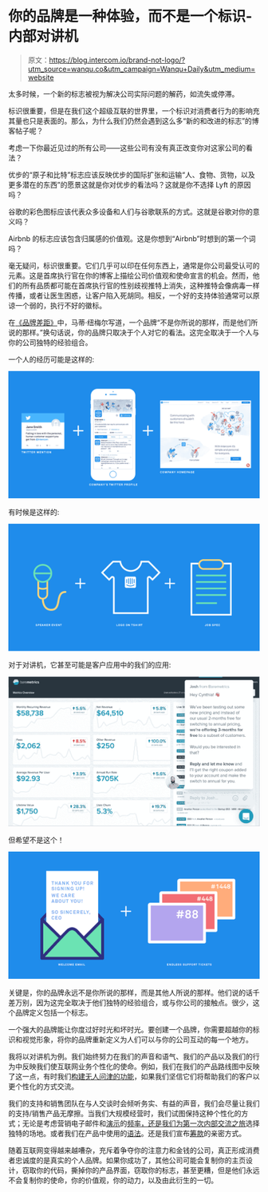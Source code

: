 # 你的品牌是一种体验，而不是一个标识-内部对讲机

> 原文：<https://blog.intercom.io/brand-not-logo/?utm_source=wanqu.co&utm_campaign=Wanqu+Daily&utm_medium=website>

太多时候，一个新的标志被视为解决公司实际问题的解药，如流失或停滞。

标识很重要，但是在我们这个超级互联的世界里，一个标识对消费者行为的影响充其量也只是表面的。那么，为什么我们仍然会遇到这么多“新的和改进的标志”的博客帖子呢？

考虑一下你最近见过的所有公司——这些公司有没有真正改变你对这家公司的看法？

优步的“原子和比特”标志应该反映优步的国际扩张和运输“人、食物、货物，以及更多潜在的东西”的愿景这就是你对优步的看法吗？这就是你不选择 Lyft 的原因吗？

谷歌的彩色图标应该代表众多设备和人们与谷歌联系的方式。这就是谷歌对你的意义吗？

Airbnb 的标志应该包含归属感的价值观。这是你想到“Airbnb”时想到的第一个词吗？

毫无疑问，标识很重要。它们几乎可以印在任何东西上，通常是你公司最受认可的元素。这是首席执行官在你的博客上描绘公司价值观和使命宣言的机会。然而，他们的所有品质都可能在首席执行官的性别歧视推特上消失，这种推特会像病毒一样传播，或者让医生困惑，让客户陷入死胡同。相反，一个好的支持体验通常可以原谅一个弱的，执行不好的徽标。

在[《品牌差距》](http://www.amazon.com/The-Brand-Gap-Distance-Business/dp/0321348109/ref=pd_bxgy_14_2?ie=UTF8&refRID=1SZRZSW940TJ4DGTMRX3)中，马蒂·纽梅尔写道，一个品牌“不是你所说的那样，而是他们所说的那样。”换句话说，你的品牌只取决于个人对它的看法。这完全取决于一个人与你的公司独特的经验组合。

一个人的经历可能是这样的:

![](img/db0f13200177d641ac24af271aaa89aa.png)

有时候是这样的:

![](img/629eb2104b6771fcac9dd19252db2af4.png)

对于对讲机，它甚至可能是客户应用中的我们的应用:

![](img/0651bd16f6d1b1f208e944e860c7cbbd.png)

但希望不是这个！

![](img/f39b58d6dfb4dbe1c5b051f1ff85731f.png)

关键是，你的品牌永远不是你所说的那样，而是其他人所说的那样。他们说的话千差万别，因为这完全取决于他们独特的经验组合，或与你公司的接触点。很少，这个品牌定义包括一个标志。

一个强大的品牌能让你度过好时光和坏时光。要创建一个品牌，你需要超越你的标识和视觉形象，将你的品牌重新定义为人们可以与你的公司互动的每一个地方。

我将以对讲机为例。我们始终努力在我们的声音和语气、我们的产品以及我们的行为中反映我们使互联网业务个性化的使命。例如，我们在我们的产品路线图中反映了这一点，有时我们[构建无人问津的功能](https://www.intercom.com/blog/created-video-chat/)，如果我们坚信它们将帮助我们的客户以更个性化的方式交流。

我们的支持和销售团队在与人交谈时会倾听务实、有益的声音，我们会尽量让我们的支持/销售产品无摩擦。当我们大规模经营时，我们试图保持这种个性化的方式；无论是考虑营销电子邮件和[演示](https://www.intercom.com/blog/give-your-customers-best-practices-not-just-faqs/)的[频率，还是我们为第一次](https://www.intercom.com/blog/before-you-send-your-first-message/)[内部交流之旅](https://www.intercom.com/blog/announcing-our-inside-intercom-world-tour/)选择独特的场地。或者我们在产品中使用的[语法](https://www.intercom.com/blog/how-words-build-a-product/)。还是我们宣布[筹款](https://www.intercom.com/press/intercom-raises-50-million)的亲密方式。

随着互联网变得越来越嘈杂，充斥着争夺你的注意力和金钱的公司，真正形成消费者忠诚度的是真实的个人品牌。如果你成功了，其他公司可能会复制你的主页设计，窃取你的代码，撕掉你的产品界面，窃取你的标志，甚至更糟，但是他们永远不会复制你的使命，你的价值观，你的动力，以及由此衍生的一切。